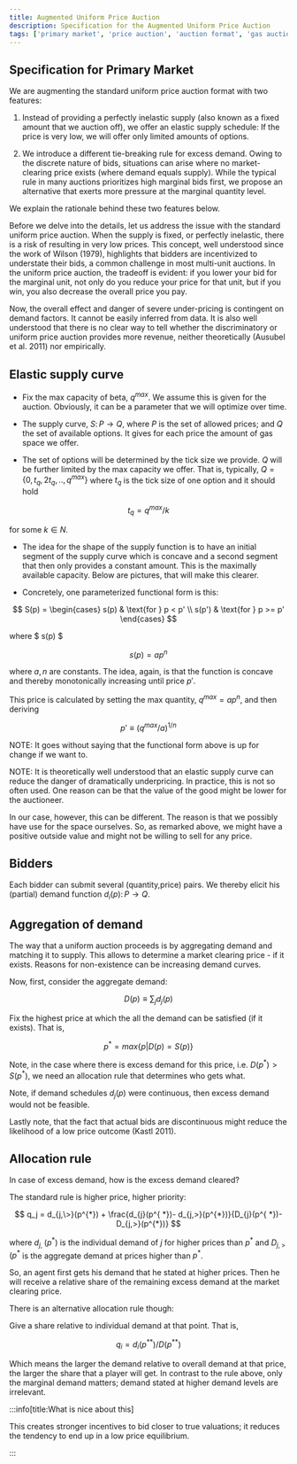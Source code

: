 ```yaml
---
title: Augmented Uniform Price Auction
description: Specification for the Augmented Uniform Price Auction
tags: ['primary market', 'price auction', 'auction format', 'gas auction', 'mechanism design']
---
```


## Specification for Primary Market

We are augmenting the standard uniform price auction format with two features:

1.  Instead of providing a perfectly inelastic supply (also known as a fixed amount that we auction
    off), we offer an elastic supply schedule: If the price is very low, we will offer only limited
    amounts of options.

2.  We introduce a different tie-breaking rule for excess demand. Owing to the discrete nature of
    bids, situations can arise where no market-clearing price exists (where demand equals supply).
    While the typical rule in many auctions prioritizes high marginal bids first, we propose an
    alternative that exerts more pressure at the marginal quantity level.

We explain the rationale behind these two features below.

Before we delve into the details, let us address the issue with the standard uniform price auction.
When the supply is fixed, or perfectly inelastic, there is a risk of resulting in very low prices.
This concept, well understood since the work of Wilson (1979), highlights that bidders are
incentivized to understate their bids, a common challenge in most multi-unit auctions. In the
uniform price auction, the tradeoff is evident: if you lower your bid for the marginal unit, not
only do you reduce your price for that unit, but if you win, you also decrease the overall price you
pay.

Now, the overall effect and danger of severe under-pricing is contingent on demand factors. It
cannot be easily inferred from data. It is also well understood that there is no clear way to tell
whether the discriminatory or uniform price auction provides more revenue, neither theoretically
(Ausubel et al. 2011) nor empirically.

## Elastic supply curve

- Fix the max capacity of beta, $q^{max}$. We assume this is given for the auction. Obviously, it
  can be a parameter that we will optimize over time.

- The supply curve, $S \colon P \to Q$, where $P$ is the set of allowed prices; and $Q$ the set of
  available options. It gives for each price the amount of gas space we offer.

- The set of options will be determined by the tick size we provide. $Q$ will be further limited by
  the max capacity we offer. That is, typically, $Q=\{0,t_q,2t_q,..,q^{max}\}$ where $t_q$ is the
  tick size of one option and it should hold

$$
 t_q=q^{max}/k
$$

for some $k \in N$.

- The idea for the shape of the supply function is to have an initial segment of the supply curve
  which is concave and a second segment that then only provides a constant amount. This is the
  maximally available capacity. Below are pictures, that will make this clearer.

- Concretely, one parameterized functional form is this:

$$
S(p) =
\begin{cases}
s(p)  & \text{for } p < p' \\
s(p') & \text{for } p >= p'
\end{cases}
$$

where $ s(p) $

$$
s(p) = ap^n
$$

where $a,n$ are constants. The idea, again, is that the function is concave and thereby
monotonically increasing until price $p'$.

This price is calculated by setting the max quantity, $q^{max} = ap^n$, and then deriving

$$
 p' \equiv (q^{max} / a)^{1/n}
$$

NOTE: It goes without saying that the functional form above is up for change if we want to.

NOTE: It is theoretically well understood that an elastic supply curve can reduce the danger of
dramatically underpricing. In practice, this is not so often used. One reason can be that the value
of the good might be lower for the auctioneer.

In our case, however, this can be different. The reason is that we possibly have use for the space
ourselves. So, as remarked above, we might have a positive outside value and might not be willing to
sell for any price.

## Bidders

Each bidder can submit several (quantity,price) pairs. We thereby elicit his (partial) demand
function $d_i(p) \colon P \to Q$.

## Aggregation of demand

The way that a uniform auction proceeds is by aggregating demand and matching it to supply. This
allows to determine a market clearing price - if it exists. Reasons for non-existence can be
increasing demand curves.

Now, first, consider the aggregate demand:

$$
D(p) \equiv \sum_j d_j(p)
$$

Fix the highest price at which the all the demand can be satisfied (if it exists). That is,

$$
p^{*}=max\{p|D(p)=S(p)\}
$$

Note, in the case where there is excess demand for this price, i.e. $D(p^{*})>S(p^{*})$, we need an
allocation rule that determines who gets what.

Note, if demand schedules $d_j(p)$ were continuous, then excess demand would not be feasible.

Lastly note, that the fact that actual bids are discontinuous might reduce the likelihood of a low
price outcome (Kastl 2011).

## Allocation rule

In case of excess demand, how is the excess demand cleared?

The standard rule is higher price, higher priority:

$$
q_j = d_{j,\>}(p^{*}) + \frac{d_{j}(p^{ *})- d_{j,>}(p^{*})}{D_{j}(p^{ *})- D_{j,>}(p^{*})}
$$

where $d_{j,\>}(p^{*})$ is the individual demand of $j$ for higher prices than $p^{*}$ and
$D_{j,>}(p^{*}$ is the aggregate demand at prices higher than $p^{*}$.

So, an agent first gets his demand that he stated at higher prices. Then he will receive a relative
share of the remaining excess demand at the market clearing price.

There is an alternative allocation rule though:

Give a share relative to individual demand at that point. That is,

$$
q_i = d_i(p^{**})/D(p^{**})
$$

Which means the larger the demand relative to overall demand at that price, the larger the share
that a player will get. In contrast to the rule above, only the marginal demand matters; demand
stated at higher demand levels are irrelevant.

:::info[title:What is nice about this]

This creates stronger incentives to bid closer to true valuations; it reduces the tendency to end up
in a low price equilibrium.

:::
